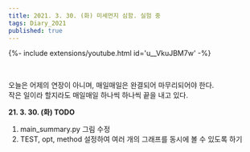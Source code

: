 ```yaml
---
title: 2021. 3. 30. (화) 미세먼지 심함. 실험 중
tags: Diary_2021
published: true
---
```


<!--more-->

{%- include extensions/youtube.html id='u__VkuJBM7w' -%}

<br>

오늘은 어제의 연장이 아니며, 매일매일은 완결되어 마무리되어야 한다.  
작은 일이라 할지라도 매일매일 하나씩 하나씩 끝을 내고 있다.


**21. 3. 30. (화) TODO**  
1. main_summary.py 그림 수정
2. TEST, opt, method 설정하여 여러 개의 그래프를 동시에 볼 수 있도록 하기
